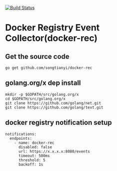 [![Build Status](https://travis-ci.org/songtianyi/docker-rec.svg?branch=master)](https://travis-ci.org/songtianyi/docker-rec)

# Docker Registry Event Collector(docker-rec)

## Get the source code
	go get github.com/songtianyi/docker-rec


## golang.org/x dep install
	mkdir -p $GOPATH/src/golang.org/x
	cd $GOPATH/src/golang.org/x
	git clone https://github.com/golang/net.git
	git clone https://github.com/golang/text.git

## docker registry notification setup
    notifications:
      endpoints:
        - name: docker-rec
          disabled: false
          url: https://x.x.x.x:8080/events
          timeout: 500ms
          threshold: 5
          backoff: 1s
